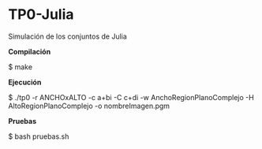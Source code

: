 # TP0-Julia

Simulación de los conjuntos de Julia

**Compilación**

$ make

**Ejecución**

$ ./tp0 -r ANCHOxALTO -c a+bi -C c+di -w AnchoRegionPlanoComplejo -H AltoRegionPlanoComplejo -o nombreImagen.pgm

**Pruebas**

$ bash pruebas.sh